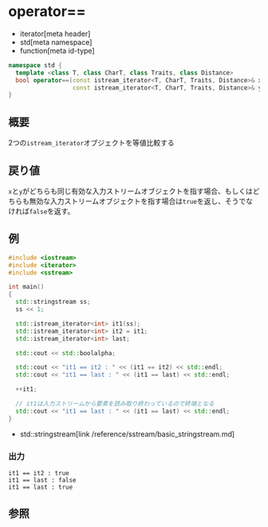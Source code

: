 # operator==
* iterator[meta header]
* std[meta namespace]
* function[meta id-type]

```cpp
namespace std {
  template <class T, class CharT, class Traits, class Distance>
  bool operator==(const istream_iterator<T, CharT, Traits, Distance>& x,
                  const istream_iterator<T, CharT, Traits, Distance>& y);
}
```

## 概要
2つの`istream_iterator`オブジェクトを等値比較する


## 戻り値
`x`と`y`がどちらも同じ有効な入力ストリームオブジェクトを指す場合、もしくはどちらも無効な入力ストリームオブジェクトを指す場合は`true`を返し、そうでなければ`false`を返す。


## 例
```cpp
#include <iostream>
#include <iterator>
#include <sstream>

int main()
{
  std::stringstream ss;
  ss << 1;

  std::istream_iterator<int> it1(ss);
  std::istream_iterator<int> it2 = it1;
  std::istream_iterator<int> last;

  std::cout << std::boolalpha;

  std::cout << "it1 == it2 : " << (it1 == it2) << std::endl;
  std::cout << "it1 == last : " << (it1 == last) << std::endl;

  ++it1;

  // it1は入力ストリームから要素を読み取り終わっているので終端となる
  std::cout << "it1 == last : " << (it1 == last) << std::endl;
}
```
* std::stringstream[link /reference/sstream/basic_stringstream.md]

### 出力
```
it1 == it2 : true
it1 == last : false
it1 == last : true
```

## 参照


